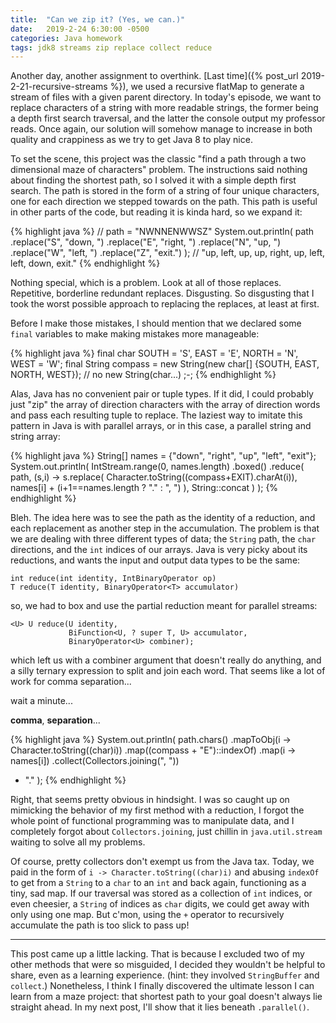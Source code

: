 ```yaml
---
title:  "Can we zip it? (Yes, we can.)"
date:   2019-2-24 6:30:00 -0500
categories: Java homework
tags: jdk8 streams zip replace collect reduce
---
```


Another day, another assignment to overthink.
[Last time]({% post_url 2019-2-21-recursive-streams %}), we used a recursive
flatMap to generate a stream of files with a given parent directory. In today's
episode, we want to replace characters of a string with more readable strings,
the former being a depth first search traversal, and the latter the console
output my professor reads. Once again, our solution will somehow manage to
increase in both quality and crappiness as we try to get Java 8 to play nice.

To set the scene, this project was the classic "find a path through a two
dimensional maze of characters" problem. The instructions said nothing about
finding the shortest path, so I solved it with a simple depth first search. The
path is stored in the form of a string of four unique characters, one for each
direction we stepped towards on the path. This path is useful in other parts of
the code, but reading it is kinda hard, so we expand it:

{% highlight java %}
// path = "NWNNENWWSZ"
System.out.println( path
  .replace("S", "down, ")
  .replace("E", "right, ")
  .replace("N", "up, ")
  .replace("W", "left, ")
  .replace("Z", "exit.")
); // "up, left, up, up, right, up, left, left, down, exit."
{% endhighlight %}

Nothing special, which is a problem. Look at all of those replaces. Repetitive,
borderline redundant replaces. Disgusting. So disgusting that I took the worst
possible approach to replacing the replaces, at least at first.

Before I make those mistakes, I should mention that we declared some `final`
variables to make making mistakes more manageable:

{% highlight java %}
final char SOUTH = 'S', EAST = 'E', NORTH = 'N', WEST = 'W';
final String compass = new String(new char[] {SOUTH, EAST, NORTH, WEST});
// no new String(char...) ;-;
{% endhighlight %}

Alas, Java has no convenient pair or tuple types. If it did, I could probably
just "zip" the array of direction characters with the array of direction words
and pass each resulting tuple to replace. The laziest way to imitate this
pattern in Java is with parallel arrays, or in this case, a parallel string and
string array:

{% highlight java %}
String[] names = {"down", "right", "up", "left", "exit"};
System.out.println( IntStream.range(0, names.length)
  .boxed()
  .reduce( path,
    (s,i) -> s.replace(
      Character.toString((compass+EXIT).charAt(i)),
      names[i] + (i+1==names.length ? "." : ", ")
    ),
    String::concat
  )
);
{% endhighlight %}

Bleh. The idea here was to see the path as the identity of a reduction, and
each replacement as another step in the accumulation. The problem is that we
are dealing with three different types of data; the `String` path, the `char`
directions, and the `int` indices of our arrays. Java is very picky about its
reductions, and wants the input and output data types to be the same:
```
int reduce(int identity, IntBinaryOperator op)
T reduce(T identity, BinaryOperator<T> accumulator)
```
so, we had to box and use the partial reduction meant for parallel streams:
```
<U> U reduce(U identity,
             BiFunction<U, ? super T, U> accumulator,
             BinaryOperator<U> combiner);
```
which left us with a combiner argument that doesn't really do anything, and a
silly ternary expression to split and join each word. That seems like a lot of
work for comma separation...

wait a minute...

__comma__, __separation__...

{% highlight java %}
System.out.println( path.chars()
  .mapToObj(i -> Character.toString((char)i))
  .map((compass + "E")::indexOf)
  .map(i -> names[i])
  .collect(Collectors.joining(", "))
  + "."
);
{% endhighlight %}

Right, that seems pretty obvious in hindsight. I was so caught up on mimicking
the behavior of my first method with a reduction, I forgot the whole point of
functional programming was to manipulate data, and I completely forgot about
`Collectors.joining`, just chillin in `java.util.stream` waiting to solve all
my problems.

Of course, pretty collectors don't exempt us from the Java tax. Today, we paid
in the form of `i -> Character.toString((char)i)` and abusing `indexOf` to get
from a `String` to a `char` to an `int` and back again, functioning as a tiny,
sad map. If our traversal was stored as a collection of `int` indices, or even
cheesier, a `String` of indices as `char` digits, we could get away with only
using one map. But c'mon, using the `+` operator to recursively accumulate the
path is too slick to pass up!

---

This post came up a little lacking. That is because I excluded two of my other
methods that were so misguided, I decided they wouldn't be helpful to share,
even as a learning experience. (hint: they involved `StringBuffer` and
`collect`.) Nonetheless, I think I finally discovered the ultimate lesson I can
learn from a maze project: that shortest path to your goal doesn't always lie
straight ahead. In my next post, I'll show that it lies beneath `.parallel()`.
